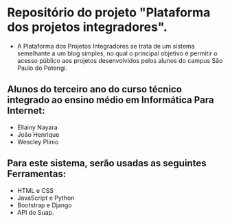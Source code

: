 # Repositório do projeto "Plataforma dos projetos integradores".
- A Plataforma dos Projetos Integradores se trata de um sistema semelhante a um blog simples, no qual o principal objetivo é permitir o acesso público aos projetos desenvolvidos pelos alunos do campus São Paulo do Potengi.

## Alunos do terceiro ano do curso técnico integrado ao ensino médio em Informática Para Internet:
- Ellainy Nayara
- João Henrique
- Wescley Plínio

## Para este sistema, serão usadas as seguintes Ferramentas:
- HTML e CSS
- JavaScript e Python
- Bootstrap e Django
- API do Suap.
